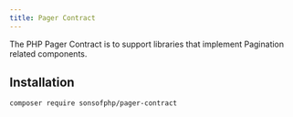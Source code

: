 ```yaml
---
title: Pager Contract
---
```


The PHP Pager Contract is to support libraries that implement Pagination related
components.

## Installation

```shell
composer require sonsofphp/pager-contract
```

